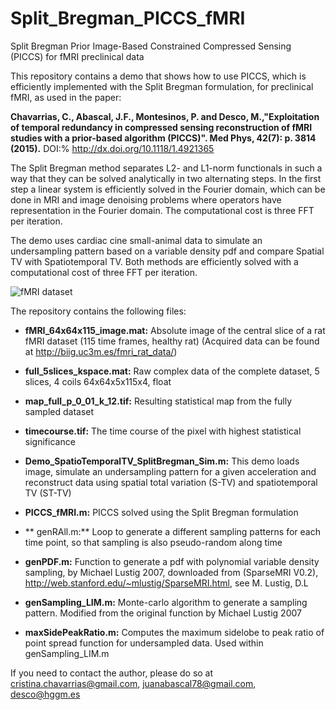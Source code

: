 # Split_Bregman_PICCS_fMRI
Split Bregman Prior Image-Based Constrained Compressed Sensing (PICCS) for fMRI preclinical data

This repository contains a demo that shows how to use PICCS, which is efficiently implemented with the Split Bregman formulation, for preclinical fMRI, as used in the paper: 

**Chavarrias, C., Abascal, J.F., Montesinos, P. and Desco, M.,"Exploitation of temporal redundancy in compressed sensing reconstruction of fMRI studies with a prior-based algorithm (PICCS)". Med Phys,  42(7): p. 3814 (2015).** 
DOI:% http://dx.doi.org/10.1118/1.4921365

The Split Bregman method separates L2- and L1-norm functionals in such a way that they can be solved analytically in two alternating steps. In the first step a linear system is efficiently solved in the Fourier domain, which can be done in MRI and image denoising problems where operators have representation in the Fourier domain. The computational cost is three FFT per iteration. 

The demo uses cardiac cine small-animal data to simulate an undersampling pattern based on a variable density pdf and compare Spatial TV with Spatiotemporal TV. Both methods are efficiently solved with a computational cost of three FFT per iteration. 

![fMRI dataset]()

The repository contains the following files:

- **fMRI_64x64x115_image.mat:** Absolute image of the central slice of a rat fMRI dataset (115 time frames, healthy rat)
(Acquired data can be found at http://biig.uc3m.es/fmri_rat_data/)

- **full_5slices_kspace.mat:** Raw complex data of the complete dataset, 5 slices, 4 coils 64x64x5x115x4, float 

- **map_full_p_0_01_k_12.tif:** Resulting statistical map from the fully sampled dataset

- **timecourse.tif:** The time course of the pixel with highest statistical significance

- **Demo_SpatioTemporalTV_SplitBregman_Sim.m:** This demo loads image, simulate an undersampling pattern for a given acceleration and reconstruct data using spatial total variation (S-TV) and spatiotemporal TV (ST-TV)

- **PICCS_fMRI.m:** PICCS solved using the Split Bregman formulation

- ** genRAll.m:** Loop to generate a different sampling patterns for each time point, so that sampling is also pseudo-random along time

- **genPDF.m:** Function to generate a pdf with polynomial variable density sampling, by Michael Lustig 2007, downloaded from (SparseMRI V0.2), http://web.stanford.edu/~mlustig/SparseMRI.html, see M. Lustig, D.L

- **genSampling_LIM.m:** Monte-carlo algorithm to generate a sampling pattern. Modified from the original function by Michael Lustig 2007

- **maxSidePeakRatio.m:** Computes the maximum sidelobe to peak ratio of point spread function for undersampled data. Used within genSampling_LIM.m


If you need to contact the author, please do so at cristina.chavarrias@gmail.com, juanabascal78@gmail.com, desco@hggm.es
